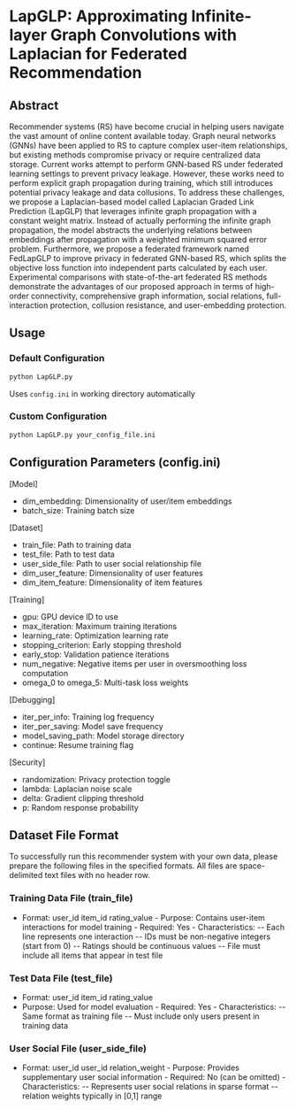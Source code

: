 # LapGLP: Approximating Infinite-layer Graph Convolutions with Laplacian for Federated Recommendation

## Abstract
Recommender systems (RS) have become crucial in helping users navigate the vast amount of online content available today. 
Graph neural networks (GNNs) have been applied to RS to capture complex user-item relationships, but existing methods compromise privacy or require centralized data storage.
Current works attempt to perform GNN-based RS under federated learning settings to prevent privacy leakage.
However, these works need to perform explicit graph propagation during training, which still introduces potential privacy leakage and data collusions.
To address these challenges, we propose a Laplacian-based model called Laplacian Graded Link Prediction (LapGLP) that leverages infinite graph propagation with a constant weight matrix.
Instead of actually performing the infinite graph propagation, the model abstracts the underlying relations between embeddings after propagation with a weighted minimum squared error problem.
Furthermore, we propose a federated framework named FedLapGLP to improve privacy in federated GNN-based RS, which splits the objective loss function into independent parts calculated by each user.
Experimental comparisons with state-of-the-art federated RS methods demonstrate the advantages of our proposed approach in terms of high-order connectivity, comprehensive graph information, social relations, full-interaction protection, collusion resistance, and user-embedding protection.

## Usage
### Default Configuration
```bash
python LapGLP.py
```
Uses `config.ini` in working directory automatically
### Custom Configuration
```bash
python LapGLP.py your_config_file.ini
```
## Configuration Parameters (config.ini)
[Model]
- dim_embedding: Dimensionality of user/item embeddings
- batch_size: Training batch size

[Dataset]
- train_file: Path to training data
- test_file: Path to test data
- user_side_file: Path to user social relationship file
- dim_user_feature: Dimensionality of user features
- dim_item_feature: Dimensionality of item features

[Training]
- gpu: GPU device ID to use
- max_iteration: Maximum training iterations
- learning_rate: Optimization learning rate
- stopping_criterion: Early stopping threshold
- early_stop: Validation patience iterations
- num_negative: Negative items per user in oversmoothing loss computation
- omega_0 to omega_5: Multi-task loss weights

[Debugging]
- iter_per_info: Training log frequency
- iter_per_saving: Model save frequency
- model_saving_path: Model storage directory
- continue: Resume training flag
  
[Security]
- randomization: Privacy protection toggle
- lambda: Laplacian noise scale
- delta: Gradient clipping threshold
- p: Random response probability

## Dataset File Format
To successfully run this recommender system with your own data, please prepare the following files in the specified formats. All files are ​space-delimited text files​ with no header row.

### Training Data File (train_file)
- Format: user_id item_id rating_value
​- Purpose: Contains user-item interactions for model training
​- Required: Yes
​- Characteristics:
-- Each line represents one interaction
-- IDs must be non-negative integers (start from 0)
-- Ratings should be continuous values
-- File must include all items that appear in test file

### Test Data File (test_file)
- Format: user_id item_id rating_value
- ​Purpose: Used for model evaluation
​- Required: Yes
​- Characteristics:
-- Same format as training file
-- Must include only users present in training data

### User Social File (user_side_file)
- Format: user_id user_id relation_weight
​- Purpose: Provides supplementary user social information
​- Required: No (can be omitted)
​- Characteristics:
-- Represents user social relations in sparse format
-- relation weights typically in [0,1] range
